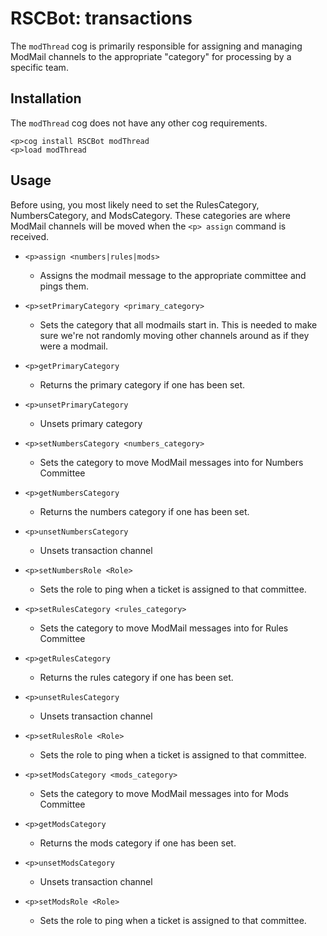 # RSCBot: transactions

The `modThread` cog is primarily responsible for assigning and managing ModMail channels to the appropriate "category" for processing by a specific team.

## Installation

The `modThread` cog does not have any other cog requirements.

```
<p>cog install RSCBot modThread
<p>load modThread
```

## Usage

Before using, you most likely need to set the RulesCategory, NumbersCategory, and ModsCategory. These categories are where ModMail channels will be moved when the `<p> assign` command is received.

- `<p>assign <numbers|rules|mods>`
  - Assigns the modmail message to the appropriate committee and pings them.
  
- `<p>setPrimaryCategory <primary_category>`
  - Sets the category that all modmails start in. This is needed to make sure we're not randomly moving other channels around as if they were a modmail.
- `<p>getPrimaryCategory`
  - Returns the primary category if one has been set.
- `<p>unsetPrimaryCategory`
  - Unsets primary category

- `<p>setNumbersCategory <numbers_category>`
  - Sets the category to move ModMail messages into for Numbers Committee
- `<p>getNumbersCategory`
  - Returns the numbers category if one has been set.
- `<p>unsetNumbersCategory`
  - Unsets transaction channel
- `<p>setNumbersRole <Role>`
  - Sets the role to ping when a ticket is assigned to that committee.

- `<p>setRulesCategory <rules_category>`
  - Sets the category to move ModMail messages into for Rules Committee
- `<p>getRulesCategory`
  - Returns the rules category if one has been set.
- `<p>unsetRulesCategory`
  - Unsets transaction channel
- `<p>setRulesRole <Role>`
  - Sets the role to ping when a ticket is assigned to that committee.

- `<p>setModsCategory <mods_category>`
  - Sets the category to move ModMail messages into for Mods Committee
- `<p>getModsCategory`
  - Returns the mods category if one has been set.
- `<p>unsetModsCategory`
  - Unsets transaction channel
- `<p>setModsRole <Role>`
  - Sets the role to ping when a ticket is assigned to that committee.